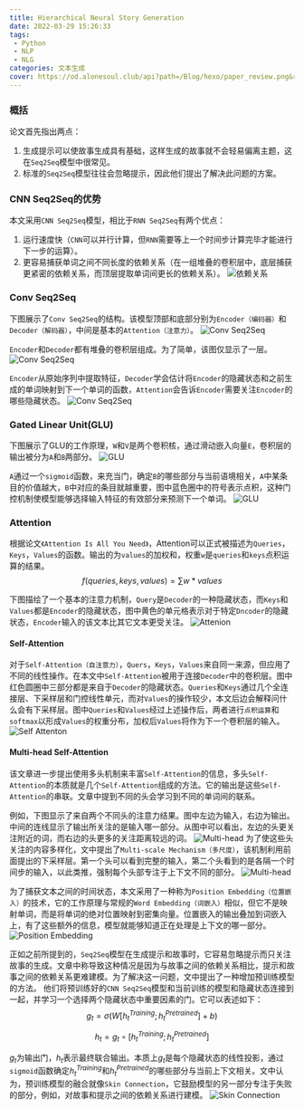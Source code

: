 ```yaml
---
title: Hierarchical Neural Story Generation
date: 2022-03-29 15:26:33
tags:
 - Python
 - NLP
 - NLG
categories: 文本生成
cover: https://od.alonesoul.club/api?path=/Blog/hexo/paper_review.png&raw=true
---
```


### 概括
论文首先指出两点：

1. 生成提示可以使故事生成具有基础，这样生成的故事就不会轻易偏离主题，这在`Seq2Seq`模型中很常见。
2. 标准的`Seq2Seq`模型往往会忽略提示，因此他们提出了解决此问题的方案。

### CNN Seq2Seq的优势
本文采用`CNN Seq2Seq`模型，相比于`RNN Seq2Seq`有两个优点：

1. 运行速度快（`CNN`可以并行计算，但`RNN`需要等上一个时间步计算完毕才能进行下一步的运算）。
2. 更容易捕获单词之间不同长度的依赖关系（在一组堆叠的卷积层中，底层捕获更紧密的依赖关系，而顶层提取单词间更长的依赖关系）。
![依赖关系](https://od.alonesoul.club/api?path=/Blog/20220330/%E4%BE%9D%E8%B5%96%E5%85%B3%E7%B3%BB.gif&raw=true)

### Conv Seq2Seq
下图展示了`Conv Seq2Seq`的结构。该模型顶部和底部分别为`Encoder（编码器）`和`Decoder（解码器）`，中间是基本的`Attention（注意力）`。
![Conv Seq2Seq](https://od.alonesoul.club/api?path=/Blog/20220330/Conv_Seq2Seq.jpg&raw=true)

`Encoder`和`Decoder`都有堆叠的卷积层组成。为了简单，该图仅显示了一层。
![Conv Seq2Seq](https://od.alonesoul.club/api?path=/Blog/20220330/Conv_Seq2Seq2.jpg&raw=true)

`Encoder`从原始序列中提取特征，`Decoder`学会估计将`Encoder`的隐藏状态和之前生成的单词映射到下一个单词的函数，`Attention`会告诉`Encoder`需要关注`Encoder`的哪些隐藏状态。
![Conv Seq2Seq](https://od.alonesoul.club/api?path=/Blog/20220330/Conv_Seq2Seq3.jpg&raw=true)

###  Gated Linear Unit(GLU) 
下图展示了GLU的工作原理，`W`和`V`是两个卷积核，通过滑动嵌入向量`E`，卷积层的输出被分为`A`和`B`两部分。
![GLU](https://od.alonesoul.club/api?path=/Blog/20220330/conv.jpg&raw=true)

`A`通过一个`sigmoid`函数，来充当门，确定`B`的哪些部分与当前语境相关，`A`中某条目的价值越大，`B`中对应的条目就越重要，图中蓝色圈中的符号表示点积，这种门控机制使模型能够选择输入特征的有效部分来预测下一个单词。
![GLU](https://od.alonesoul.club/api?path=/Blog/20220330/conv2.jpg&raw=true)

### Attention
根据论文`《Attention Is All You Need》`，Attention可以正式被描述为`Queries`，`Keys`，`Values`的函数。输出的为`values`的加权和，权重`w`是`queries`和`keys`点积运算的结果。
$$
f(queries, keys, values)= \sum w * values
$$

下图描绘了一个基本的注意力机制，`Query`是`Decoder`的一种隐藏状态，而`Keys`和`Values`都是`Encoder`的隐藏状态，图中黄色的单元格表示对于特定`Dncoder`的隐藏状态，`Encoder`输入的该文本比其它文本更受关注。
![Attenion](https://od.alonesoul.club/api?path=/Blog/20220330/Attention.jpg&raw=true)

#### Self-Attention
对于`Self-Attention（自注意力）`，`Quers`，`Keys`，`Values`来自同一来源，但应用了不同的线性操作。在本文中`Self-Attention`被用于连接`Decoder`中的卷积层。图中红色圆圈中三部分都是来自于`Decoder`的隐藏状态。`Queries`和`Keys`通过几个全连接层、下采样层和门控线性单元，而对`Values`的操作较少，本文后边会解释问什么会有下采样层。图中`Queries`和`Values`经过上述操作后，两者进行`点积运算`和`softmax`以形成`Values`的权重分布，加权后`Values`将作为下一个卷积层的输入。
![Self Attenton](https://od.alonesoul.club/api?path=/Blog/20220330/Self-Attention.jpg&raw=true)

#### Multi-head Self-Attention
该文章进一步提出使用多头机制来丰富`Self-Attention`的信息，多头`Self-Attention`的本质就是几个`Self-Attention`组成的方法。它的输出是这些`Self-Attention`的串联。文章中提到不同的头会学习到不同的单词间的联系。

例如，下图显示了来自两个不同头的注意力结果。图中左边为输入，右边为输出。中间的连线显示了输出所关注的是输入哪一部分。从图中可以看出，左边的头更关注附近的词，而右边的头更多的关注距离较远的词。
![Multi-head](https://od.alonesoul.club/api?path=/Blog/20220330/Multi-head.jpg&raw=true)
为了使这些头关注的内容多样化，文中提出了`Multi-scale Mechanism（多尺度）`，该机制利用前面提出的下采样层。第一个头可以看到完整的输入，第二个头看到的是各隔一个时间步的输入，以此类推，强制每个头部专注于上下文不同的部分。
![Multi-head](https://od.alonesoul.club/api?path=/Blog/20220330/Multi-head2.jpg&raw=true)

为了捕获文本之间的时间状态，本文采用了一种称为`Position Embedding（位置嵌入）`的技术，它的工作原理与常规的`Word Embedding（词嵌入）`相似，但它不是映射单词，而是将单词的绝对位置映射到密集向量。位置嵌入的输出叠加到词嵌入上，有了这些额外的信息，模型就能够知道正在处理是上下文的哪一部分。
![Position Embedding](https://od.alonesoul.club/api?path=/Blog/20220330/Embedding.jpg&raw=true)

正如之前所提到的，`Seq2Seq`模型在生成提示和故事时，它容易忽略提示而只关注故事的生成。文章中称导致这种情况是因为与故事之间的依赖关系相比，提示和故事之间的依赖关系更难建模。为了解决这一问题，文中提出了一种增加预训练模型的方法。
他们将预训练好的`CNN Seq2Seq`模型和当前训练的模型和隐藏状态连接到一起，并学习一个选择两个隐藏状态中重要因素的门。它可以表述如下：
$$
g_{t} = \sigma(W[h_{t}^{Training}; h_{t}^{Pretrained}] + b)
$$

$$
h_{t} = g_{t} \circ [h_{t}^{Training}; h_{t}^{Pretrained}]
$$

$g_t$为输出门，$h_t$表示最终联合输出。本质上$g_t$是每个隐藏状态的线性投影，通过`sigmoid`函数确定$h_{t}^{Training}$和$h_{t}^{Pretrained}$的哪些部分与当前上下文相关。文中认为，预训练模型的融合就像`Skin Connection`，它鼓励模型的另一部分专注于失败的部分，例如，对故事和提示之间的依赖关系进行建模。
![Skin Connection](https://od.alonesoul.club/api?path=/Blog/20220330/Skin_Connection.jpg&raw=true)
